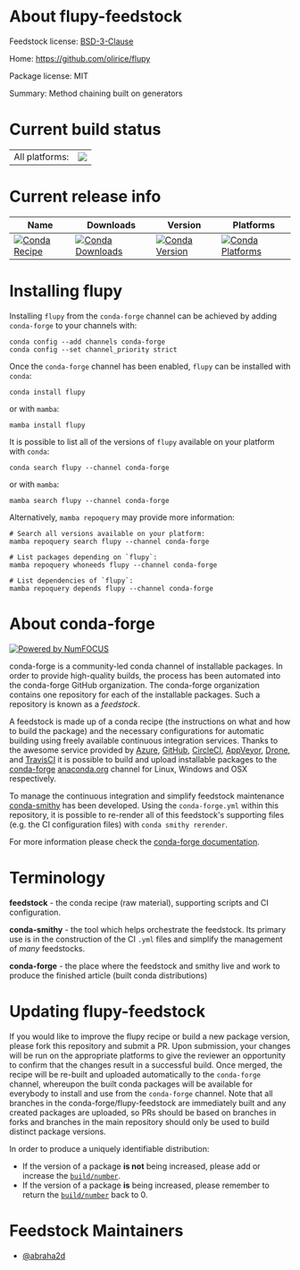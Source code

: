 About flupy-feedstock
=====================

Feedstock license: [BSD-3-Clause](https://github.com/conda-forge/flupy-feedstock/blob/main/LICENSE.txt)

Home: https://github.com/olirice/flupy

Package license: MIT

Summary: Method chaining built on generators

Current build status
====================


<table><tr><td>All platforms:</td>
    <td>
      <a href="https://dev.azure.com/conda-forge/feedstock-builds/_build/latest?definitionId=22109&branchName=main">
        <img src="https://dev.azure.com/conda-forge/feedstock-builds/_apis/build/status/flupy-feedstock?branchName=main">
      </a>
    </td>
  </tr>
</table>

Current release info
====================

| Name | Downloads | Version | Platforms |
| --- | --- | --- | --- |
| [![Conda Recipe](https://img.shields.io/badge/recipe-flupy-green.svg)](https://anaconda.org/conda-forge/flupy) | [![Conda Downloads](https://img.shields.io/conda/dn/conda-forge/flupy.svg)](https://anaconda.org/conda-forge/flupy) | [![Conda Version](https://img.shields.io/conda/vn/conda-forge/flupy.svg)](https://anaconda.org/conda-forge/flupy) | [![Conda Platforms](https://img.shields.io/conda/pn/conda-forge/flupy.svg)](https://anaconda.org/conda-forge/flupy) |

Installing flupy
================

Installing `flupy` from the `conda-forge` channel can be achieved by adding `conda-forge` to your channels with:

```
conda config --add channels conda-forge
conda config --set channel_priority strict
```

Once the `conda-forge` channel has been enabled, `flupy` can be installed with `conda`:

```
conda install flupy
```

or with `mamba`:

```
mamba install flupy
```

It is possible to list all of the versions of `flupy` available on your platform with `conda`:

```
conda search flupy --channel conda-forge
```

or with `mamba`:

```
mamba search flupy --channel conda-forge
```

Alternatively, `mamba repoquery` may provide more information:

```
# Search all versions available on your platform:
mamba repoquery search flupy --channel conda-forge

# List packages depending on `flupy`:
mamba repoquery whoneeds flupy --channel conda-forge

# List dependencies of `flupy`:
mamba repoquery depends flupy --channel conda-forge
```


About conda-forge
=================

[![Powered by
NumFOCUS](https://img.shields.io/badge/powered%20by-NumFOCUS-orange.svg?style=flat&colorA=E1523D&colorB=007D8A)](https://numfocus.org)

conda-forge is a community-led conda channel of installable packages.
In order to provide high-quality builds, the process has been automated into the
conda-forge GitHub organization. The conda-forge organization contains one repository
for each of the installable packages. Such a repository is known as a *feedstock*.

A feedstock is made up of a conda recipe (the instructions on what and how to build
the package) and the necessary configurations for automatic building using freely
available continuous integration services. Thanks to the awesome service provided by
[Azure](https://azure.microsoft.com/en-us/services/devops/), [GitHub](https://github.com/),
[CircleCI](https://circleci.com/), [AppVeyor](https://www.appveyor.com/),
[Drone](https://cloud.drone.io/welcome), and [TravisCI](https://travis-ci.com/)
it is possible to build and upload installable packages to the
[conda-forge](https://anaconda.org/conda-forge) [anaconda.org](https://anaconda.org/)
channel for Linux, Windows and OSX respectively.

To manage the continuous integration and simplify feedstock maintenance
[conda-smithy](https://github.com/conda-forge/conda-smithy) has been developed.
Using the ``conda-forge.yml`` within this repository, it is possible to re-render all of
this feedstock's supporting files (e.g. the CI configuration files) with ``conda smithy rerender``.

For more information please check the [conda-forge documentation](https://conda-forge.org/docs/).

Terminology
===========

**feedstock** - the conda recipe (raw material), supporting scripts and CI configuration.

**conda-smithy** - the tool which helps orchestrate the feedstock.
                   Its primary use is in the construction of the CI ``.yml`` files
                   and simplify the management of *many* feedstocks.

**conda-forge** - the place where the feedstock and smithy live and work to
                  produce the finished article (built conda distributions)


Updating flupy-feedstock
========================

If you would like to improve the flupy recipe or build a new
package version, please fork this repository and submit a PR. Upon submission,
your changes will be run on the appropriate platforms to give the reviewer an
opportunity to confirm that the changes result in a successful build. Once
merged, the recipe will be re-built and uploaded automatically to the
`conda-forge` channel, whereupon the built conda packages will be available for
everybody to install and use from the `conda-forge` channel.
Note that all branches in the conda-forge/flupy-feedstock are
immediately built and any created packages are uploaded, so PRs should be based
on branches in forks and branches in the main repository should only be used to
build distinct package versions.

In order to produce a uniquely identifiable distribution:
 * If the version of a package **is not** being increased, please add or increase
   the [``build/number``](https://docs.conda.io/projects/conda-build/en/latest/resources/define-metadata.html#build-number-and-string).
 * If the version of a package **is** being increased, please remember to return
   the [``build/number``](https://docs.conda.io/projects/conda-build/en/latest/resources/define-metadata.html#build-number-and-string)
   back to 0.

Feedstock Maintainers
=====================

* [@abraha2d](https://github.com/abraha2d/)

